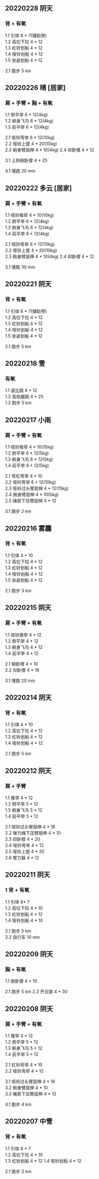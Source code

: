 ## 20220228  阴天

### 背 + 有氧  
1.1 引体 6 * 7(辅助带)     
1.2 高位下拉 4 * 12    
1.3 杠铃划船 4 * 12  
1.4 哑铃划船 4 * 12  
1.5 坐姿划船 4 * 12      

2.1 跑步 5 km 



## 20220226  晴 [居家]

### 肩 + 手臂 + 胸 + 有氧   
1.1 侧平举  6 * 12(4kg)      
1.2 俯身飞鸟  6 * 12(4kg)    
1.3 前平举 6 * 12(4kg)      
    
2.1 哑铃弯举 6 * 12(10kg)  
2.2 哑铃上提 4 * 20(10kg)         
2.3 俯身臂屈伸 4 * 10(4kg) 
2.4 仰卧撑 4 * 12  

3.1 上斜俯卧撑 4 * 25

4.1 慢跑 20 min 



## 20220222  多云 [居家]

### 肩 + 手臂 + 有氧
1.1 哑铃推举  4 * 10(10kg)    
1.2 侧平举  6 * 12(4kg)      
1.3 俯身飞鸟  6 * 12(4kg)    
1.4 前平举 6 * 12(4kg)      
    
2.1 哑铃弯举 6 * 12(10kg)  
2.2 哑铃上提 4 * 20(10kg)         
2.3 俯身臂屈伸 4 * 10(4kg) 
2.4 仰卧撑 4 * 12  

3.1 慢跑 30 min   



## 20220221  阴天

### 背 + 有氧  
1.1 引体 6 * 7(辅助带)     
1.2 高位下拉 4 * 12    
1.3 杠铃划船 4 * 12  
1.4 哑铃划船 4 * 12  
1.5 坐姿划船 4 * 12      

2.1 跑步 5 km  



## 20220218  雪

### 有氧  
1.1 波比跳 4 * 12  
1.2 高抬腿跳 4 * 25  
1.3 跑步 5 km  



## 20220217  小雨

### 肩 + 手臂 + 有氧
1.1 哑铃推举  4 * 10(15kg)    
1.2 侧平举  6 * 12(5kg)      
1.3 俯身飞鸟  6 * 12(5kg)    
1.4 前平举 6 * 12(5kg)      

2.1 弯杠弯举 4 * 10      
2.2 哑铃弯举 6 * 12(10kg)    
2.3 哑铃过头臂屈伸 4 * 12(15kg)      
2.4 俯身臂屈伸  4 * 10(5kg)     
2.5 绳索下压臂屈伸 4 * 12   

3.1 跑步 2 km   



## 20220216  雾霾

### 背 + 有氧  
1.1 引体 4 * 10   
1.2 高位下拉 4 * 12    
1.3 杠铃划船 4 * 12  
1.4 哑铃划船 4 * 12  
1.5 坐姿划船 4 * 12      

2.1 跑步 3 km



## 20220215  阴天

### 肩 + 手臂 + 有氧
1.1 哑铃推举  4 * 12  
1.2 侧平举  4 * 12    
1.3 俯身飞鸟  4 * 12  
1.4 前平举 4 * 12    

2.1 俯卧撑 4 * 10  
2.2 仰卧撑 4 * 16

3.1 慢跑 20 min       


## 20220214  阴天

### 背 + 有氧  
1.1 引体 4 * 10   
1.2 高位下拉 4 * 12    
1.3 杠铃划船 4 * 12  
1.4 哑铃划船 4 * 12     

2.1 跑步 5 km   


## 20220212  阴天

### 肩 + 手臂
1.1 推举  4 * 12  
1.2 侧平举  5 * 12    
1.3 俯身飞鸟  5 * 12  
1.4 前平举 5 * 12    

2.1 哑铃过头臂屈伸 4 * 16      
2.2 弹力绳下压臂屈伸 4 * 10    
2.3 仰卧撑  4 * 20  
2.4 哑铃弯举 4 * 12   
2.5 哑铃上提  4 * 20       
2.6 臂力器 4 * 12      


## 20220211  阴天

### 1 背 + 有氧  
1.1 引体 6* 7   
1.2 高位下拉 4 * 10  
1.3 杠铃划船 4 * 12  
1.4 哑铃划船 4 * 10   

2.1 跑步 5 km    
2.2 自行车 10 min  


## 20220209  阴天

### 胸 + 有氧
1.1 俯卧撑 4 * 10       

2.1 跑步 5 km 
2.2 开合跳 4 * 30    


## 20220208  阴天

### 肩 + 手臂 + 有氧
1.1 推举  4 * 12  
1.2 侧平举  5 * 12    
1.3 俯身飞鸟  5 * 12  
1.4 前平举 5 * 12   

2.1 杠铃弯举 4 * 10  
2.2 哑铃弯举 4 * 12  

3.1 哑铃过头臂屈伸 4 * 16    
3.2 俯身臂屈伸  4 * 10    
3.3 绳索下压臂屈伸 4 * 12   

4.1 跑步 4 km   


## 20220207 中雪

### 背 + 有氧  
1.1 引体 6 * 7   
1.2 高位下拉 4 * 10  
1.3 杠铃划船 4 * 12
1.4 哑铃划船  4 * 12  

2.1 跑步 3 km  





